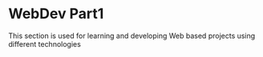 # WebDev Part1
This section is used for learning and developing Web based projects using different technologies
